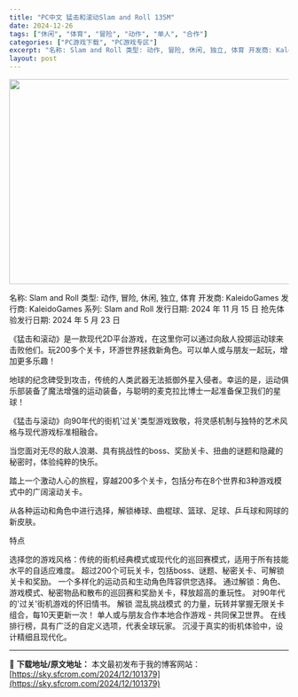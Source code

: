 ```yaml
---
title: "PC中文 猛击和滚动Slam and Roll 135M"
date: 2024-12-26
tags: ["休闲", "体育", "冒险", "动作", "单人", "合作"]
categories: ["PC游戏下载", "PC游戏专区"]
excerpt: "名称: Slam and Roll 类型: 动作, 冒险, 休闲, 独立, 体育 开发商: KaleidoGames 发行商: KaleidoGames 系列: Slam and Roll 发行日期: 2024 年 11 月 15 日 抢先体验发行日期: 2024 年 5 月 23 日 《猛击和滚动&hellip;"
layout: post
---
```


<img class="aligncenter size-full wp-image-101382" src="https://sky.sfcrom.com/wp-content/uploads/2024/12/202412260407225.webp" alt="" width="660" height="370" />

名称: Slam and Roll
类型: 动作, 冒险, 休闲, 独立, 体育
开发商: KaleidoGames
发行商: KaleidoGames
系列: Slam and Roll
发行日期: 2024 年 11 月 15 日
抢先体验发行日期: 2024 年 5 月 23 日

《猛击和滚动》是一款现代2D平台游戏，在这里你可以通过向敌人投掷运动球来击败他们。玩200多个关卡，环游世界拯救新角色。可以单人或与朋友一起玩，增加更多乐趣！

地球的纪念碑受到攻击，传统的人类武器无法抵御外星入侵者。幸运的是，运动俱乐部装备了魔法增强的运动装备，与聪明的麦克拉比博士一起准备保卫我们的星球！

《猛击与滚动》向90年代的街机'过关'类型游戏致敬，将灵感机制与独特的艺术风格与现代游戏标准相融合。

当您面对无尽的敌人浪潮、具有挑战性的boss、奖励关卡、扭曲的谜题和隐藏的秘密时，体验纯粹的快乐。

踏上一个激动人心的旅程，穿越200多个关卡，包括分布在8个世界和3种游戏模式中的广阔滚动关卡。

从各种运动和角色中进行选择，解锁棒球、曲棍球、篮球、足球、乒乓球和网球的新皮肤。

特点

选择您的游戏风格：传统的街机经典模式或现代化的巡回赛模式，适用于所有技能水平的自适应难度。
超过200个可玩关卡，包括boss、谜题、秘密关卡、可解锁关卡和奖励。
一个多样化的运动员和生动角色阵容供您选择。
通过解锁：角色、游戏模式、秘密物品和散布的巡回赛和奖励关卡，释放超高的重玩性。
对90年代的'过关'街机游戏的怀旧情书。
解锁 混乱挑战模式 的力量，玩转并掌握无限关卡组合，每10天更新一次！
单人或与朋友合作本地合作游戏 - 共同保卫世界。
在线排行榜，具有广泛的自定义选项，代表全球玩家。
沉浸于真实的街机体验中，设计精细且现代化。

---
📖 **下载地址/原文地址：** 本文最初发布于我的博客网站：[https://sky.sfcrom.com/2024/12/101379](https://sky.sfcrom.com/2024/12/101379)
